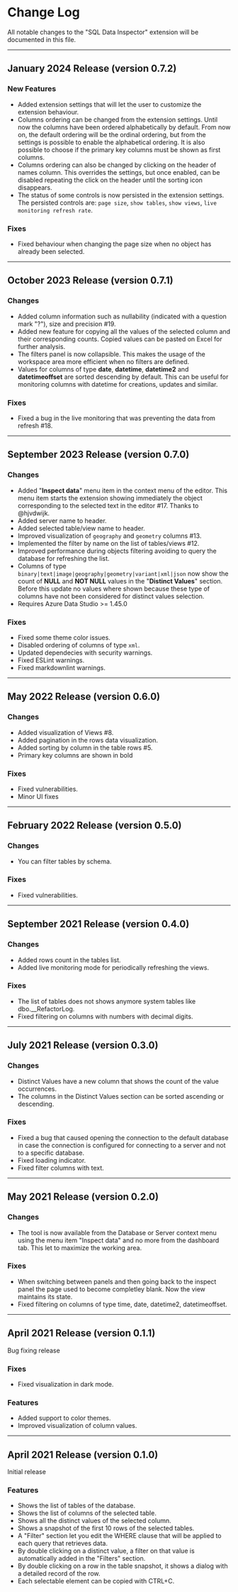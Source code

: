 # Change Log

All notable changes to the "SQL Data Inspector" extension will be documented in this file.

---

## January 2024 Release (version 0.7.2)

### New Features

* Added extension settings that will let the user to customize the extension behaviour.  
* Columns ordering can be changed from the extension settings. Until now the columns have been ordered alphabetically by default. From now on, the default ordering will be the ordinal ordering, but from the settings is possible to enable the alphabetical ordering. It is also possible to choose if the primary key columns must be shown as first columns. 
* Columns ordering can also be changed by clicking on the header of names column. This overrides the settings, but once enabled, can be disabled repeating the click on the header until the sorting icon disappears.
* The status of some controls is now persisted in the extension settings. The persisted controls are: `page size`, `show tables`, `show views`, `live monitoring refresh rate`. 

### Fixes

* Fixed behaviour when changing the page size when no object has already been selected. 

---

## October 2023 Release (version 0.7.1)

### Changes

* Added column information such as nullability (indicated with a question mark "?"), size and precision #19.
* Added new feature for copying all the values of the selected column and their corresponding counts. Copied values can be pasted on Excel for further analysis.
* The filters panel is now collapsible. This makes the usage of the workspace area more efficient when no filters are defined.
* Values for columns of type **date**, **datetime**, **datetime2** and **datetimeoffset** are sorted descending by default. This can be useful for monitoring columns with datetime for creations, updates and similar.

### Fixes

* Fixed a bug in the live monitoring that was preventing the data from refresh #18.

---

## September 2023 Release (version 0.7.0)

### Changes

* Added "**Inspect data**" menu item in the context menu of the editor. This menu item starts the extension showing immediately the object corresponding to the selected text in the editor #17. Thanks to @hjvdwijk.
* Added server name to header.
* Added selected table/view name to header.
* Improved visualization of `geography` and `geometry` columns #13.
* Implemented the filter by name on the list of tables/views #12.
* Improved performance during objects filtering avoiding to query the database for refreshing the list.
* Columns of type `binary|text|image|geography|geometry|variant|xml|json` now show the count of **NULL** and **NOT NULL** values in the "**Distinct Values**" section. Before this update no values where shown because these type of columns have not been considered for distinct values selection.
* Requires Azure Data Studio >= 1.45.0

### Fixes

* Fixed some theme color issues.
* Disabled ordering of columns of type `xml`.
* Updated dependecies with security warnings.
* Fixed ESLint warnings.
* Fixed markdownlint warnings.

---

## May 2022 Release (version 0.6.0)

### Changes

* Added visualization of Views #8.
* Added pagination in the rows data visualization.
* Added sorting by column in the table rows #5.
* Primary key columns are shown in bold

### Fixes

* Fixed vulnerabilities.
* Minor UI fixes

---

## February 2022 Release (version 0.5.0)

### Changes

* You can filter tables by schema.

### Fixes

* Fixed vulnerabilities.

---

## September 2021 Release (version 0.4.0)

### Changes

* Added rows count in the tables list.
* Added live monitoring mode for periodically refreshing the views.

### Fixes

* The list of tables does not shows anymore system tables like dbo.__RefactorLog.
* Fixed filtering on columns with numbers with decimal digits.

---

## July 2021 Release (version 0.3.0)

### Changes

* Distinct Values have a new column that shows the count of the value occurrences.
* The columns in the Distinct Values section can be sorted ascending or descending.

### Fixes

* Fixed a bug that caused opening the connection to the default database in case the connection is configured for connecting to a server and not to a specific database.
* Fixed loading indicator.
* Fixed filter columns with text.

---

## May 2021 Release (version 0.2.0)

### Changes

* The tool is now available from the Database or Server context menu using the menu item "Inspect data" and no more from the dashboard tab. This let to maximize the working area.

### Fixes

* When switching between panels and then going back to the inspect panel the page used to become completley blank. Now the view maintains its state.
* Fixed filtering on columns of type time, date, datetime2, datetimeoffset.

---

## April 2021 Release (version 0.1.1)

Bug fixing release

### Fixes

* Fixed visualization in dark mode.

### Features

* Added support to color themes.
* Improved visualization of column values.

---

## April 2021 Release (version 0.1.0)

Initial release

### Features

* Shows the list of tables of the database.
* Shows the list of columns of the selected table.
* Shows all the distinct values of the selected column.
* Shows a snapshot of the first 10 rows of the selected tables.
* A "Filter" section let you edit the WHERE clause that will be applied to each query that retrieves data.
* By double clicking on a distinct value, a filter on that value is automatically added in the "Filters" section.
* By double clicking on a row in the table snapshot, it shows a dialog with a detailed record of the row.
* Each selectable element can be copied with CTRL+C.
